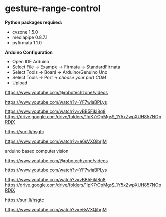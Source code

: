 # gesture-range-control

**Python packages required:**
* cvzone 1.5.0
* mediapipe 0.8.7.1
* pyfirmata 1.1.0

**Arduino Configuration**
- Open IDE Arduino
- Select File -> Example -> Firmata -> StandardFirmata
- Select Tools -> Board -> Arduino/Genuino Uno
- Select Tools -> Port -> *choose your port COM*
- Upload

https://www.youtube.com/@robotechzone/videos

https://www.youtube.com/watch?v=YF7wiaBPLys

https://www.youtube.com/watch?v=vBB5FikI8q8
https://drive.google.com/drive/folders/1lpK7rOpMgsS_1Y5xZwpXUH857NOpRDjX

https://surl.li/hsgtc

https://www.youtube.com/watch?v=e6sVXQibrjM

arduino based computer vision

https://www.youtube.com/@robotechzone/videos

https://www.youtube.com/watch?v=YF7wiaBPLys

https://www.youtube.com/watch?v=vBB5FikI8q8
https://drive.google.com/drive/folders/1lpK7rOpMgsS_1Y5xZwpXUH857NOpRDjX

https://surl.li/hsgtc

https://www.youtube.com/watch?v=e6sVXQibrjM
